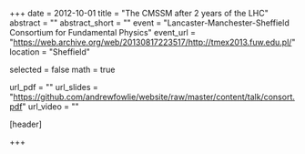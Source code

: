 +++
date = 2012-10-01
title = "The CMSSM after 2 years of the LHC"
abstract = ""
abstract_short = ""
event = "Lancaster-Manchester-Sheffield Consortium for Fundamental Physics"
event_url = "https://web.archive.org/web/20130817223517/http://tmex2013.fuw.edu.pl/"
location = "Sheffield"

selected = false
math = true

url_pdf = ""
url_slides = "https://github.com/andrewfowlie/website/raw/master/content/talk/consort.pdf"
url_video = ""

[header]

+++
